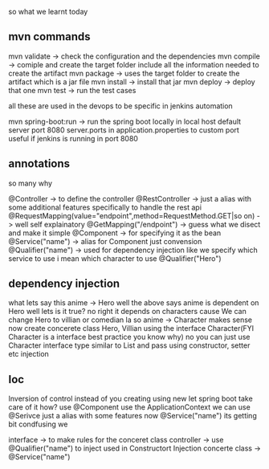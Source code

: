 so what we learnt today 
## mvn commands
mvn validate -> check the configuration and the dependencies
mvn compile -> comiple and create the target folder include all the information needed to create the artifact
mvn package -> uses the target folder to create the artifact which is a jar file
mvn install -> install that jar
mvn deploy -> deploy that one
mvn test -> run the test cases

all these are used in the devops to be specific in jenkins automation 

mvn spring-boot:run -> run the spring boot locally in local host default server port 8080
server.ports in application.properties to custom port useful if jenkins is running in port 8080

## annotations 
so many why

@Controller -> to define the controller 
@RestController -> just a alias with some additional features specifically to handle the rest api
@RequestMapping(value="endpoint",method=RequestMethod.GET|so on) -> well self explainatory
@GetMapping("/endpoint") -> guess what we disect and make it simple 
@Component -> for specifying it as the bean
@Service("name") -> alias for Component just convension 
@Qualifier("name") -> used for dependency injection like we specify which service to use i mean which character to use @Qualifier("Hero")

## dependency injection
what lets say this anime -> Hero
well the above says anime is dependent on Hero well lets is it true? no right it depends on characters cause We can change Hero to villian or comedian la 
so anime -> Character makes sense now create concerete class Hero, Villian using the interface Character(FYI Character is a interface best practice you know why)
no you can just use Character interface type similar to List and pass using constructor, setter etc injection

## Ioc 
Inversion of control 
instead of you creating using new
let spring boot take care of it how?
use @Component use the ApplicationContext
we can use @Serivce just a alias with some features now @Service("name")
its getting bit condfusing we


interface -> to make rules for the conceret class 
controller -> use @Qualifier("name") to inject used in Constructort Injection
concerte class -> @Service("name") 
